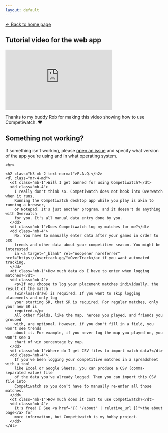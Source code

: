 ```yaml
---
layout: default
---
```


<p class="mb-4">
  <a href="{{ "/" | relative_url }}">&larr; Back to home page</a>
</p>

<div class="clearfix">
  <div class="col-md-5 float-left">
    <h2 class="h3 mb-2 text-normal">Tutorial video for the web app</h2>
    <iframe class="d-block mb-2" width="340" height="191" src="https://www.youtube.com/embed/_y-MtPEsxDg?rel=0" frameborder="0" allow="autoplay; encrypted-media" allowfullscreen></iframe>
    <p class="note">
      Thanks to my buddy Rob for making this video showing how to use
      Competiwatch. &hearts;
    </p>
  </div>
  <div class="col-md-7 float-left">
    <h2 class="h3 mb-2 text-normal">Something not working?</h2>
    <p>
      If something isn't working, please
      <a target="_blank" rel="noopener noreferrer" href="{{ site.app_repo_url }}/issues">open an issue</a> and specify what version of the
      app you're using and in what operating system.
    </p>

    <hr>

    <h2 class="h3 mb-2 text-normal">F.A.Q.</h2>
    <dl class="mr-4-md">
      <dt class="mb-1">Will I get banned for using Competiwatch?</dt>
      <dd class="mb-4">
        I really don't think so. Competiwatch does not hook into Overwatch when it runs.
        Running the Competiwatch desktop app while you play is akin to running a browser,
        or Notepad. It's just another program, and it doesn't do anything with Overwatch
        for you. It's all manual data entry done by you.
      </dd>
      <dt class="mb-1">Does Competiwatch log my matches for me?</dt>
      <dd class="mb-4">
        No. You have to manually enter data after your games in order to see
        trends and other data about your competitive season. You might be interested
        in <a target="_blank" rel="noopener noreferrer" href="https://overtrack.gg/">OverTrack</a> if you want automated tracking.
      </dd>
      <dt class="mb-1">How much data do I have to enter when logging matches?</dt>
      <dd class="mb-4">
        <p>If you choose to log your placement matches individually, the result of the match
        (win/loss/draw) is required. If you want to skip logging placements and only log
        your starting SR, that SR is required. For regular matches, only your new SR is
        required.</p>
        All other fields, like the map, heroes you played, and friends you grouped
        with, are optional. However, if you don't fill in a field, you won't see trends
        about it. For example, if you never log the map you played on, you won't see a
        chart of win percentage by map.
      </dd>
      <dt class="mb-1">Where do I get CSV files to import match data?</dt>
      <dd class="mb-4">
        If you've been logging your competitive matches in a spreadsheet with a tool
        like Excel or Google Sheets, you can produce a CSV (comma-separated value) file
        of the data you've already logged. Then you can import this CSV file into
        Competiwatch so you don't have to manually re-enter all those matches.
      </dd>
      <dt class="mb-1">How much does it cost to use Competiwatch?</dt>
      <dd class="mb-4">
        It's free! 🎉 See <a href="{{ "/about" | relative_url }}">the about page</a> for
        more information, but Competiwatch is my hobby project.
      </dd>
    </dl>
  </div>
</div>
